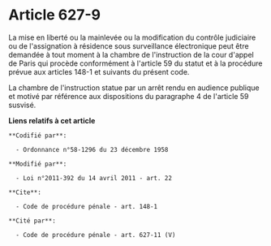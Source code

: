 # Article 627-9

La mise en liberté ou la mainlevée ou la modification du contrôle judiciaire ou de l'assignation à résidence sous
surveillance électronique peut être demandée à tout moment à la chambre de l'instruction de la cour d'appel de Paris qui
procède conformément à l'article 59 du statut et à la procédure prévue aux articles 148-1 et suivants du présent code. 

La chambre de l'instruction statue par un arrêt rendu en audience publique et motivé par référence aux dispositions du
paragraphe 4 de l'article 59 susvisé.

**Liens relatifs à cet article**

	**Codifié par**:

	  - Ordonnance n°58-1296 du 23 décembre 1958

	**Modifié par**:

	  - Loi n°2011-392 du 14 avril 2011 - art. 22

	**Cite**:

	  - Code de procédure pénale - art. 148-1

	**Cité par**:

	  - Code de procédure pénale - art. 627-11 (V)
